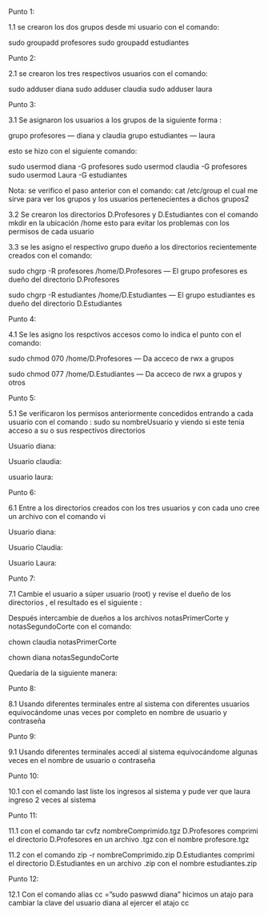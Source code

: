 Punto 1:

1.1 se crearon los dos grupos desde mi usuario con el comando:

sudo groupadd profesores
sudo groupadd estudiantes












Punto 2:

2.1 se crearon los tres respectivos usuarios con el comando:

sudo adduser diana
sudo adduser claudia
sudo adduser laura














Punto 3:

3.1 Se asignaron los usuarios a los grupos de la siguiente forma :

grupo profesores — diana y claudia
grupo estudiantes — laura

esto se hizo con el siguiente comando:

sudo usermod diana -G profesores
sudo usermod claudia -G profesores
sudo usermod Laura -G estudiantes














Nota: se verifico el paso anterior con el comando: cat /etc/group el cual me sirve para ver los grupos y los usuarios pertenecientes a dichos grupos2








3.2 Se crearon los directorios D.Profesores y D.Estudiantes con el comando mkdir en la ubicación /home esto para evitar los problemas con los permisos de cada usuario










3.3 se les asigno el respectivo grupo dueño a los directorios recientemente creados con el comando:

sudo chgrp -R profesores /home/D.Profesores — El grupo profesores es dueño del directorio                       						                                                      D.Profesores


sudo chgrp -R estudiantes /home/D.Estudiantes —  El grupo estudiantes es dueño del directorio                       						                                                         D.Estudiantes 














Punto 4: 

4.1 Se les asigno los respctivos accesos como lo indica el punto con el comando:

sudo chmod 070 /home/D.Profesores  — Da acceco de rwx a grupos

sudo chmod 077 /home/D.Estudiantes — Da acceco de rwx a grupos y otros













Punto 5:

5.1 Se verificaron los permisos anteriormente concedidos entrando a cada usuario con el comando : sudo su nombreUsuario y viendo si este tenia acceso a su o sus respectivos directorios

Usuario diana:















Usuario claudia:
















usuario laura:














Punto 6:

6.1 Entre a los directorios creados con los tres usuarios y con cada uno cree un archivo con el comando vi


Usuario diana:









Usuario Claudia:










Usuario Laura:









Punto 7:

7.1 Cambie el usuario a súper usuario (root) y revise el dueño de los directorios , el resultado es el siguiente :











Después intercambie de dueños a los archivos notasPrimerCorte y notasSegundoCorte con el comando:

chown claudia notasPrimerCorte

chown diana notasSegundoCorte

Quedaría de la siguiente manera: 















Punto 8:

8.1 Usando diferentes terminales entre al sistema con diferentes usuarios equivocándome unas veces por completo en nombre de usuario y contraseña




































Punto 9:

9.1 Usando diferentes terminales accedí al sistema equivocándome algunas veces en el nombre de usuario o contraseña































Punto 10:

10.1 con el comando last liste los ingresos al sistema y pude ver que laura ingreso 2 veces al sistema



































Punto 11:

11.1 con el comando tar cvfz nombreComprimido.tgz D.Profesores comprimi el directorio D.Profesores en un archivo .tgz con el nombre profesore.tgz






















11.2 con el comando  zip -r  nombreComprimido.zip D.Estudiantes comprimi el directorio D.Estudiantes en un archivo .zip con el nombre estudiantes.zip












Punto 12:

12.1 Con el comando alias cc =”sudo paswwd diana”  hicimos un atajo para cambiar la clave del usuario diana al ejercer el atajo cc

















